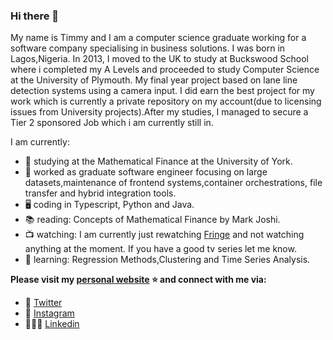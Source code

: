 ### Hi there 👋


My name is Timmy and I am a computer science graduate working for a software company specialising in business solutions. I was born in Lagos,Nigeria. In 2013, I moved to the UK to study at Buckswood School where i completed my A Levels and proceeded to study Computer Science at the University of Plymouth. My final year project based on lane line detection systems using a camera input. I did earn the best project for my work which is currently a private repository on my account(due to licensing issues from University projects).After my studies, I managed to secure a Tier 2 sponsored Job which i am currently still in.

I am currently:


- 📖 studying at the Mathematical Finance at the University of York.
- 🔭 worked as graduate software engineer focusing on large datasets,maintenance of frontend systems,container orchestrations, file transfer and hybrid integration tools.
- 🖥 coding in Typescript, Python and Java.
- 📚 reading: Concepts of Mathematical Finance by Mark Joshi.
- 📺 watching: I am currently just rewatching [Fringe](https://en.wikipedia.org/wiki/Fringe_(TV_series)) and not watching anything at the moment. If you have a good tv series let me know. 
- 🌱 learning: Regression Methods,Clustering and Time Series Analysis.

**Please visit my [personal website](https://timmyajibode.dev/) ⭐ and connect with me via:**

- 🦜 [Twitter](https://twitter.com/timmy_aji)
- 📸 [Instagram](https://www.instagram.com/timmyacy)
- 👩🏽‍💼 [Linkedin](https://uk.linkedin.com/in/oluwatimilehin-timmy-ajibode-787637193)
<!--
**timmyacy/timmyacy** is a ✨ _special_ ✨ repository because its `README.md` (this file) appears on your GitHub profile.

Here are some ideas to get you started:

- 🔭 I’m currently working on ...
- 🌱 I’m currently learning ...
- 👯 I’m looking to collaborate on ...
- 🤔 I’m looking for help with ...
- 💬 Ask me about ...
- 📫 How to reach me: ...
- 😄 Pronouns: ...
- ⚡ Fun fact: ...
-->
